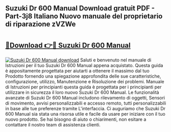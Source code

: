 ## Suzuki Dr 600 Manual Download gratuit PDF - Part-3j8 Italiano Nuovo manuale del proprietario di riparazione zVZWe

# <h2><a href="http://dfavcjv.blite.top/?on=Suzuki+Dr+600+Manual">🔗Download 👉🔴 Suzuki Dr 600 Manual</a></h2>

[![Suzuki Dr 600 Manual download](https://i.imgur.com/lujVjoI.png)](http://dfavcjv.blite.top/?on=Suzuki+Dr+600+Manual)
Saluti e benvenuto nel manuale di Istruzioni per il tuo Suzuki Dr 600 Manual appena acquistato. Questa guida è appositamente progettata per aiutarti a ottenere il massimo dal tuo Prodotto fornendo una spiegazione approfondita delle sue caratteristiche, configurazione, utilizzo, Manutenzione e Risoluzione dei problemi. Manuale di Istruzioni per principianti questa guida è progettata per i principianti per utilizzare in sicurezza il loro nuovo Suzuki Dr 600 Manual. Le funzionalità avanzate di Suzuki Dr 600 Manual includono rilevamento di oggetti, Sensori di movimento, avvisi personalizzabili e accesso remoto, tutti personalizzabili in base alle tue preferenze tramite L'interfaccia. Ci auguriamo che Suzuki Dr 600 Manual sia stata una risorsa utile e facile da usare per iniziare con il tuo nuovo prodotto. Se hai bisogno di aiuto o chiarimenti, non esitare a contattare il nostro team di assistenza clienti.
